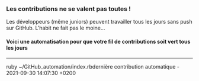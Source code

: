 ### Les contributions ne se valent pas toutes !
Les développeurs (même juniors) peuvent travailler tous les jours sans push sur GitHub. L'habit ne fait pas le moine...
#### Voici une automatisation pour que votre fil de contributions soit vert tous les jours 
--------------------
ruby ~/GitHub_automation/index.rbdernière contribution automatique - 2021-09-30 14:07:30 +0200